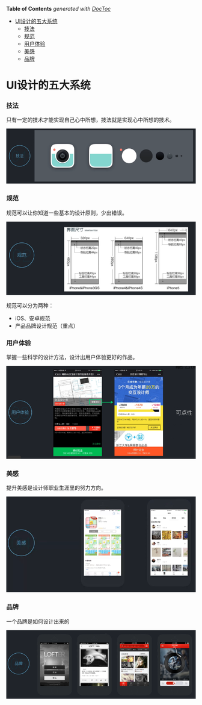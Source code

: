 <!-- START doctoc generated TOC please keep comment here to allow auto update -->
<!-- DON'T EDIT THIS SECTION, INSTEAD RE-RUN doctoc TO UPDATE -->
**Table of Contents**  *generated with [DocToc](https://github.com/thlorenz/doctoc)*

- [UI设计的五大系统](#ui%E8%AE%BE%E8%AE%A1%E7%9A%84%E4%BA%94%E5%A4%A7%E7%B3%BB%E7%BB%9F)
    - [技法](#%E6%8A%80%E6%B3%95)
    - [规范](#%E8%A7%84%E8%8C%83)
    - [用户体验](#%E7%94%A8%E6%88%B7%E4%BD%93%E9%AA%8C)
    - [美感](#%E7%BE%8E%E6%84%9F)
    - [品牌](#%E5%93%81%E7%89%8C)

<!-- END doctoc generated TOC please keep comment here to allow auto update -->

# UI设计的五大系统

### 技法

只有一定的技术才能实现自己心中所想，技法就是实现心中所想的技术。

![](../img/01/01_01_07_01_techniques.png)

### 规范

规范可以让你知道一些基本的设计原则，少出错误。

![](../img/01/01_01_07_02_standard.png)

规范可以分为两种：

- iOS、安卓规范
- 产品品牌设计规范（重点）

### 用户体验

掌握一些科学的设计方法，设计出用户体验更好的作品。

![](../img/01/01_01_07_03_ue.png)

### 美感

提升美感是设计师职业生涯里的努力方向。

![](../img/01/01_01_07_04_beauty.png)

### 品牌

一个品牌是如何设计出来的

![](../img/01/01_01_07_05_brand.png)


